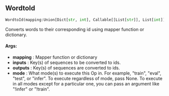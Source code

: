 ## WordtoId
```python
WordtoId(mapping:Union[Dict[str, int], Callable[[List[str]], List[int]]], inputs:Union[str, Iterable[str], Callable], outputs:Union[str, Iterable[str]], mode:Union[NoneType, str, Iterable[str]]=None) -> None
```
Converts words to their corresponding id using mapper function or dictionary.


#### Args:

* **mapping** :  Mapper function or dictionary
* **inputs** :  Key(s) of sequences to be converted to ids.
* **outputs** :  Key(s) of sequences are converted to ids.
* **mode** :  What mode(s) to execute this Op in. For example, "train", "eval", "test", or "infer". To execute        regardless of mode, pass None. To execute in all modes except for a particular one, you can pass an argument        like "!infer" or "!train".